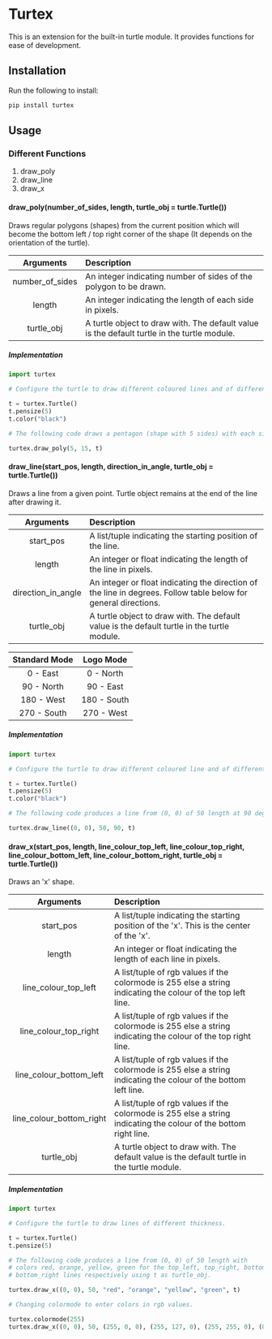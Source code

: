 # Turtex

This is an extension for the built-in turtle module. It provides functions for ease of development.

## Installation

Run the following to install:

```python
pip install turtex
```

## Usage

### Different Functions

1. draw\_poly
2. draw\_line
3. draw\_x

#### draw\_poly(number\_of\_sides, length, turtle\_obj = turtle.Turtle())

Draws regular polygons (shapes) from the current position which will become the bottom left / top right corner of the shape (It depends on the orientation of the turtle).

|        Arguments         |                                                                    Description                                                                   |
| :-----------------------------:| :----------------------------------------------------------------------------------------------------------------------------------- |
| number\_of\_sides | An integer indicating number of sides of the polygon to be drawn.                                     |
|            length             | An integer indicating the length of each side in pixels.                                                           |
|         turtle\_obj         | A turtle object to draw with. The default value is the default turtle in the turtle module. |

##### Implementation

```python
import turtex

# Configure the turtle to draw different coloured lines and of different thickness.

t = turtex.Turtle()
t.pensize(5)
t.color("black")

# The following code draws a pentagon (shape with 5 sides) with each side of length 15 using t as turtle_obj.

turtex.draw_poly(5, 15, t)

```

#### draw\_line(start\_pos, length, direction\_in\_angle, turtle\_obj = turtle.Turtle())

Draws a line from a given point. Turtle object remains at the end of the line after drawing it.

|         Arguments         |                                                                                      Description                                                                                      |
| :------------------------------:| :------------------------------------------------------------------------------------------------------------------------------------------------------------------- |
|         start\_pos          | A list/tuple indicating the starting position of the line.                                                                                                |
|             length              | An integer or float indicating the length of the line in pixels.                                                                                      |
| direction\_in\_angle | An integer or float indicating the direction of the line in degrees. Follow table below for general directions. |
|          turtle\_obj          | A turtle object to draw with. The default value is the default turtle in the turtle module.                                     |

| Standard Mode | Logo Mode |
| :----------------------: | :----------------: |
|        0 - East        |   0 - North    |
|      90 - North     |   90 - East    |
|     180 - West     | 180 - South |
|    270 - South     | 270 - West  |

##### Implementation

```python
import turtex

# Configure the turtle to draw different coloured line and of different thickness.

t = turtex.Turtle()
t.pensize(5)
t.color("black")

# The following code produces a line from (0, 0) of 50 length at 90 degrees(North) using t as turtle_obj.

turtex.draw_line((0, 0), 50, 90, t)

```

#### draw\_x(start\_pos, length, line\_colour\_top\_left, line\_colour\_top\_right, line\_colour\_bottom\_left, line\_colour\_bottom\_right, turtle\_obj = turtle.Turtle())

Draws an 'x' shape.

|                Arguments                |                                                                                       Description                                                                                        |
| :------------------------------------------:| :--------------------------------------------------------------------------------------------------------------------------------------------------------------------- |
|                start\_pos                 | A list/tuple indicating the starting position of the 'x'. This is the center of the 'x'.                                                    |
|                    length                     | An integer or float indicating the length of each line in pixels.                                                                                     |
|     line\_colour\_top\_left      | A list/tuple of rgb values if the colormode is 255 else a string indicating the colour of the top left line.            |
|    line\_colour\_top\_right     | A list/tuple of rgb values if the colormode is 255 else a string indicating the colour of the top right line.         |
|  line\_colour\_bottom\_left  | A list/tuple of rgb values if the colormode is 255 else a string indicating the colour of the bottom left line.    |
| line\_colour\_bottom\_right | A list/tuple of rgb values if the colormode is 255 else a string indicating the colour of the bottom right line. |
|                 turtle\_obj                | A turtle object to draw with. The default value is the default turtle in the turtle module.                                       |

##### Implementation

```python
import turtex

# Configure the turtle to draw lines of different thickness.

t = turtex.Turtle()
t.pensize(5)

# The following code produces a line from (0, 0) of 50 length with
# colors red, orange, yellow, green for the top_left, top_right, bottom_left,
# bottom_right lines respectively using t as turtle_obj.

turtex.draw_x((0, 0), 50, "red", "orange", "yellow", "green", t)

# Changing colormode to enter colors in rgb values.

turtex.colormode(255)
turtex.draw_x((0, 0), 50, (255, 0, 0), (255, 127, 0), (255, 255, 0), (0, 255, 0), t)

```
